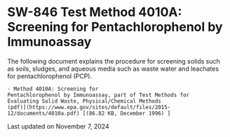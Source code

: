 
# SW-846 Test Method 4010A: Screening for Pentachlorophenol by Immunoassay  


The following document explains the procedure for screening solids such
as soils, sludges, and aqueous media such as waste water and leachates
for pentachlorophenol (PCP).

    - Method 4010A: Screening for
    Pentachlorophenol by Immunoassay, part of Test Methods for
    Evaluating Solid Waste, Physical/Chemical Methods
    (pdf)](https://www.epa.gov/sites/default/files/2015-12/documents/4010a.pdf) [(86.82 KB, December 1996) ] 

Last updated on November 7, 2024

